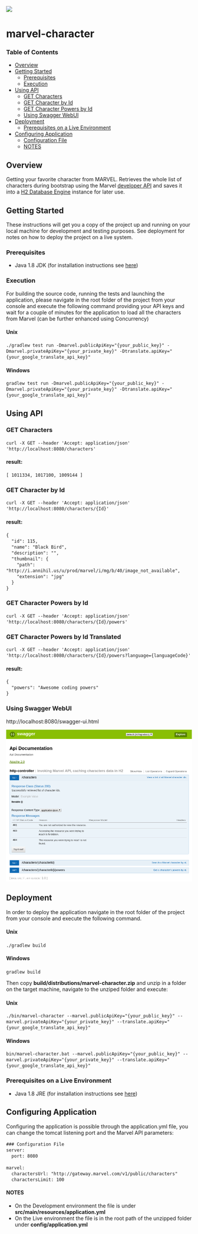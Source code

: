 <img src="https://i.annihil.us/u/prod/misc/marvel.svg" width=200/>

# marvel-character

### Table of Contents

* [Overview](#overview)
* [Getting Started](#getting-started)
    * [Prerequisites](#prerequisites)
    * [Execution](#execution)
* [Using API](#using-api)
    * [GET Characters](#get-characters)
    * [GET Character by Id](#get-character-by-id)
    * [GET Character Powers by Id](#get-character-powers-by-id)
    * [Using Swagger WebUI](#using-swagger-webui)
* [Deployment](#deployment)
    * [Prerequisites on a Live Environment](#prerequisites-on-a-live-environment)
* [Configuring Application](#configuring-application)
    * [Configuration File](#configuration-file)
    * [NOTES](#notes)

## Overview
Getting your favorite character from MARVEL. Retrieves the whole list of characters during bootstrap using the Marvel [developer API](https://developer.marvel.com/docs) and saves it into a [H2 Database Engine](http://www.h2database.com/html/main.html) instance for later use.

## Getting Started
These instructions will get you a copy of the project up and running on your local machine for development and testing purposes. See deployment for notes on how to deploy the project on a live system.

### Prerequisites
* Java 1.8 JDK (for installation instructions see [here](https://docs.oracle.com/javase/8/docs/technotes/guides/install/install_overview.html))

### Execution
For building the source code, running the tests and launching the application, please navigate in the root folder of the project from your console and execute the following command providing your API keys and wait for a couple of minutes for the application to load all the characters from Marvel (can be further enhanced using Concurrency)

#### Unix
```
./gradlew test run -Dmarvel.publicApiKey="{your_public_key}" -Dmarvel.privateApiKey="{your_private_key}" -Dtranslate.apiKey="{your_google_translate_api_key}"
```

#### Windows
```
gradlew test run -Dmarvel.publicApiKey="{your_public_key}" -Dmarvel.privateApiKey="{your_private_key}" -Dtranslate.apiKey="{your_google_translate_api_key}"
```

## Using API

### GET Characters
```
curl -X GET --header 'Accept: application/json' 'http://localhost:8080/characters'
```

#### result:
```
[ 1011334, 1017100, 1009144 ]
```

### GET Character by Id
```
curl -X GET --header 'Accept: application/json' 'http://localhost:8080/characters/{Id}'
```

#### result:
```
{
  "id": 115,
  "name": "Black Bird",
  "description": "",
  "thumbnail": {
    "path": "http://i.annihil.us/u/prod/marvel/i/mg/b/40/image_not_available",
    "extension": "jpg"
  }
}
```

### GET Character Powers by Id
```
curl -X GET --header 'Accept: application/json' 'http://localhost:8080/characters/{Id}/powers'
```

### GET Character Powers by Id Translated
```
curl -X GET --header 'Accept: application/json' 'http://localhost:8080/characters/{Id}/powers?language={languageCode}'
```

#### result:
```
{
  "powers": "Awesome coding powers"
}
```

### Using Swagger WebUI
http://localhost:8080/swagger-ui.html

<img src="swagger.png"/>

## Deployment
In order to deploy the application navigate in the root folder of the project from your console and execute the following command.

#### Unix
`./gradlew build`

#### Windows
`gradlew build`

Then copy **build/distributions/marvel-character.zip** and unzip in a folder on the target machine, navigate to the unziped folder and execute:

#### Unix
```
./bin/marvel-character --marvel.publicApiKey="{your_public_key}" --marvel.privateApiKey="{your_private_key}" --translate.apiKey="{your_google_translate_api_key}"
```

#### Windows
```
bin/marvel-character.bat --marvel.publicApiKey="{your_public_key}" --marvel.privateApiKey="{your_private_key}" --translate.apiKey="{your_google_translate_api_key}"
```

### Prerequisites on a Live Environment
* Java 1.8 JRE (for installation instructions see [here](https://docs.oracle.com/javase/8/docs/technotes/guides/install/install_overview.html))

## Configuring Application
Configuring the application is possible through the application.yml file, you can change the tomcat listening port and the Marvel API parameters:
```
### Configuration File
server:
  port: 8080

marvel:
  charactersUrl: "http://gateway.marvel.com/v1/public/characters"
  charactersLimit: 100
```

#### NOTES
* On the Development environment the file is under **src/main/resources/application.yml**
* On the Live environment the file is in the root path of the unzipped folder under **config/application.yml**